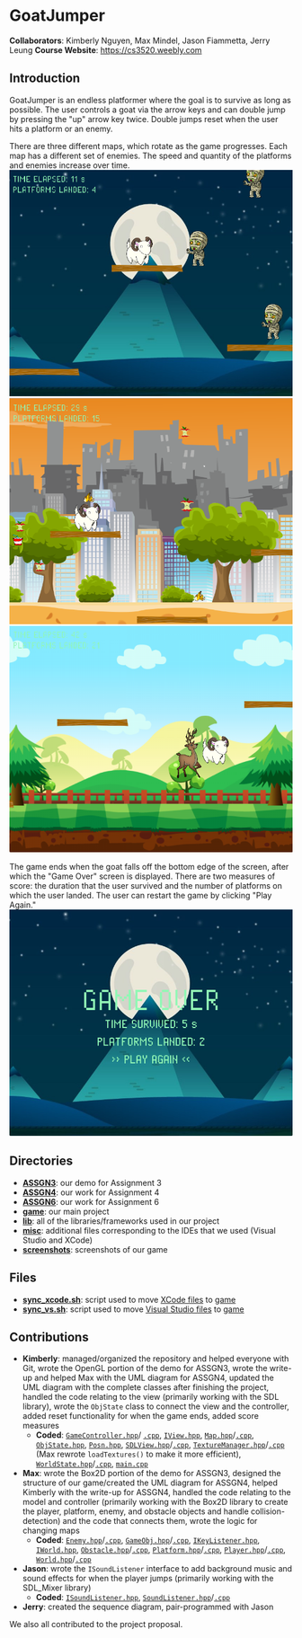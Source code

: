 # GoatJumper
**Collaborators**: Kimberly Nguyen, Max Mindel, Jason Fiammetta, Jerry Leung 
**Course Website**: https://cs3520.weebly.com 

## Introduction
GoatJumper is an endless platformer where the goal is to survive as long as 
possible. The user controls a goat via the arrow keys and can double jump 
by pressing the "up" arrow key twice. Double jumps reset when the user hits a 
platform or an enemy. 

There are three different maps, which rotate as the game progresses. Each map 
has a different set of enemies. The speed and quantity of the platforms and 
enemies increase over time.
![desert map](screenshots/desert.png) 
![city map](screenshots/city.png) 
![valley map](screenshots/valley.png) 

The game ends when the goat falls off the bottom edge of the screen, after 
which the "Game Over" screen is displayed. There are two measures of score: 
the duration that the user survived and the number of platforms on which the 
user landed. The user can restart the game by clicking "Play Again." 
![game over screen](screenshots/game-over.png) 

## Directories
- **[ASSGN3](ASSGN3/)**: our demo for Assignment 3
- **[ASSGN4](ASSGN4/)**: our work for Assignment 4
- **[ASSGN6](ASSGN6/)**: our work for Assignment 6
- **[game](game/)**: our main project
- **[lib](lib/)**: all of the libraries/frameworks used in our project
- **[misc](misc/)**: additional files corresponding to the IDEs that we used 
(Visual Studio and XCode)
- **[screenshots](screenshots/)**: screenshots of our game

## Files
- **[sync_xcode.sh](sync_xcode.sh)**: script used to move [XCode files](misc/xcode/game/Game/) to [game](game/)
- **[sync_vs.sh](sync_vs.sh)**: script used to move [Visual Studio files](misc/visual_studio/Game/Game/) to [game](game/)


## Contributions
- **Kimberly**: managed/organized the repository and helped everyone with Git, 
wrote the OpenGL portion of the demo for ASSGN3, wrote the write-up and helped 
Max with the UML diagram for ASSGN4, updated the UML diagram with the complete 
classes after finishing the project, handled the code relating to the view 
(primarily working with the SDL library), wrote the `ObjState` class to connect 
the view and the controller, added reset functionality for when the game ends, 
added score measures
  - **Coded**: [`GameController.hpp`](/game/GameController.hpp)/
  [`.cpp`](/game/GameController.cpp), [`IView.hpp`](/game/IView.hpp), 
  [`Map.hpp`](/game/Map.hpp)/[`.cpp`](/game/Map.cpp), 
  [`ObjState.hpp`](/game/ObjState.hpp), [`Posn.hpp`](/game/Posn.hpp), 
  [`SDLView.hpp`](/game/SDLView.hpp)/[`.cpp`](/game/SDLView.cpp), 
  [`TextureManager.hpp`](/game/TextureManager.hpp)/[`.cpp`](/game/TextureManager.cpp) 
  (Max rewrote `loadTextures()` to make it more efficient), 
  [`WorldState.hpp`](/game/WorldState.hpp)/[`.cpp`](/game/WorldState.cpp), 
  [`main.cpp`](/game/main.cpp)
- **Max**: wrote the Box2D portion of the demo for ASSGN3, designed the structure 
of our game/created the UML diagram for ASSGN4, helped Kimberly with the write-up 
for ASSGN4, handled the code relating to the model and controller (primarily 
working with the Box2D library to create the player, platform, enemy, and obstacle 
objects and handle collision-detection) and the code that connects them, wrote the 
logic for changing maps
  - **Coded**: [`Enemy.hpp`](/game/Enemy.hpp)/[`.cpp`](/game/Enemy.cpp), 
  [`GameObj.hpp`](/game/GameObj.hpp)/[`.cpp`](/game/GameObj.cpp), 
  [`IKeyListener.hpp`](/game/IKeyListener.hpp), [`IWorld.hpp`](/game/IWorld.hpp),
  [`Obstacle.hpp`](/game/Obstacle.hpp)/[`.cpp`](/game/Obstacle.cpp), 
  [`Platform.hpp`](/game/Platform.hpp)/[`.cpp`](/game/Platform.cpp), 
  [`Player.hpp`](/game/Player.hpp)/[`.cpp`](/game/Player.cpp), 
  [`World.hpp`](/game/World.hpp)/[`.cpp`](/game/World.cpp)
- **Jason**: wrote the `ISoundListener` interface to add background music and 
sound effects for when the player jumps (primarily working with the SDL_Mixer 
library)
  - **Coded**: [`ISoundListener.hpp`](/game/ISoundListener.hpp), 
  [`SoundListener.hpp`](/game/SoundListener.hpp)/[`.cpp`](/game/SoundListener.cpp)
- **Jerry**: created the sequence diagram, pair-programmed with Jason

We also all contributed to the project proposal.
